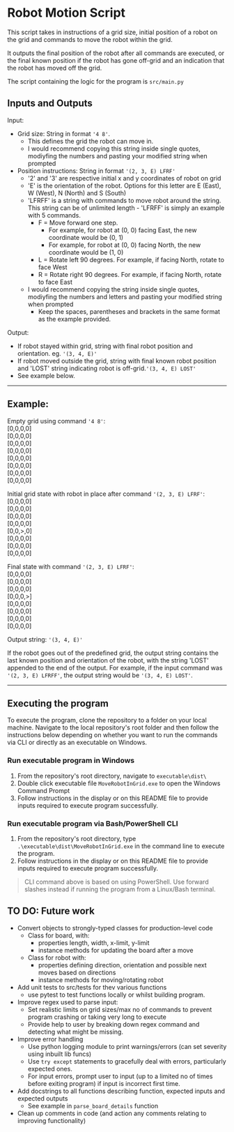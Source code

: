 # Robot Motion Script

This script takes in instructions of a grid size, initial position of a robot on the grid and commands to move the robot within the grid. 

It outputs the final position of the robot after all commands are executed, or the final known position if the robot has gone off-grid and an indication that the robot has moved off the grid. 

The script containing the logic for the program is  `src/main.py` 

## Inputs and Outputs

Input:
- Grid size: String in format `'4 8'`. 
    - This defines the grid the robot can move in. 
    - I would recommend copying this string inside single quotes, modiyfing the numbers and pasting your modified string when prompted
- Position instructions: String in format `'(2, 3, E) LFRF'`
    - '2' and '3' are respective initial x and y coordinates of robot on grid
    - 'E' is the orientation of the robot. Options for this letter are E (East), W (West), N (North) and S (South)
    - 'LFRFF' is a string with commands to move robot around the string. This string can be of unlimited length - 'LFRFF' is simply an example with 5 commands.
        - F = Move forward one step. 
            - For example, for robot at (0, 0) facing East, the new coordinate would be (0, 1)
            - For example, for robot at (0, 0) facing North, the new coordinate would be (1, 0)
        - L = Rotate left 90 degrees. For example, if facing North, rotate to face West
        - R = Rotate right 90 degrees. For example, if facing North, rotate to face East
    - I would recommend copying the string inside single quotes, modiyfing the numbers and letters and pasting your modified string when prompted
        - Keep the spaces, parentheses and brackets in the same format as the example provided.

Output: 
- If robot stayed within grid, string with final robot position and orientation. eg. `'(3, 4, E)'`
- If robot moved outside the grid, string with final known robot position and 'LOST' string indicating robot is off-grid.`'(3, 4, E) LOST'`
- See example below.
____________________________________________

## Example:

Empty grid using command `'4 8'`: <br>
[0,0,0,0] <br>
[0,0,0,0] <br>
[0,0,0,0] <br>
[0,0,0,0] <br>
[0,0,0,0] <br>
[0,0,0,0] <br>
[0,0,0,0] <br>
[0,0,0,0] <br>

Initial grid state with robot in place after command `'(2, 3, E) LFRF'`: <br>
[0,0,0,0] <br>
[0,0,0,0] <br>
[0,0,0,0] <br>
[0,0,0,0] <br>
[0,0,>,0] <br>
[0,0,0,0] <br>
[0,0,0,0] <br>
[0,0,0,0] <br>

Final state with command `'(2, 3, E) LFRF'`: <br>
[0,0,0,0] <br>
[0,0,0,0] <br>
[0,0,0,0] <br>
[0,0,0,>] <br>
[0,0,0,0] <br>
[0,0,0,0] <br>
[0,0,0,0] <br>
[0,0,0,0] <br>

Output string: `'(3, 4, E)'`

If the robot goes out of the predefined grid, the output string contains the last known position and orientation of the robot, with the string 'LOST' appended to the end of the output. For example, if the input command was `'(2, 3, E) LFRFF'`, the output string would be `'(3, 4, E) LOST'`.
___________

## Executing the program

To execute the program, clone the repository to a folder on your local machine. Navigate to the local repository's root folder and then follow the instructions below depending on whether you want to run the commands via CLI or directly as an executable on Windows.

### Run executable program in Windows

1. From the repository's root directory, navigate to `executable\dist\`
2. Double click executable file `MoveRobotInGrid.exe` to open the Windows Command Prompt
3. Follow instructions in the display or on this README file to provide inputs required to execute program successfully.

### Run executable program via Bash/PowerShell CLI

1. From the repository's root directory, type `.\executable\dist\MoveRobotInGrid.exe` in the command line to execute the program.
2. Follow instructions in the display or on this README file to provide inputs required to execute program successfully.

> CLI command above is based on using PowerShell. Use forward slashes instead if running the program from a Linux/Bash terminal.

## TO DO: Future work
- Convert objects to strongly-typed classes for production-level code
    - Class for board, with:
        - properties length, width, x-limit, y-limit
        - instance methods for updating the board after a move
    - Class for robot with:
        - properties defining direction, orientation and possible next moves based on directions
        - instance methods for moving/rotating robot
- Add unit tests to src/tests for thev various functions 
    - use pytest to test functions locally or whilst building program.    
- Improve regex used to parse input:
    - Set realistic limits on grid sizes/max no of commands to prevent program crashing or taking very long to execute
    - Provide help to user by breaking down regex command and detecting what might be missing.
- Improve error handling
    - Use python logging module to print warnings/errors (can set severity using inbuilt lib funcs)
    - Use `try except` statements to gracefully deal with errors, particularly expected ones.
    - For input errors, prompt user to input (up to a limited no of times before exiting program) if input is incorrect first time.
- Add docstrings to all functions describing function, expected inputs and expected outputs
    - See example in `parse_board_details` function
- Clean up comments in code (and action any comments relating to improving functionality)
